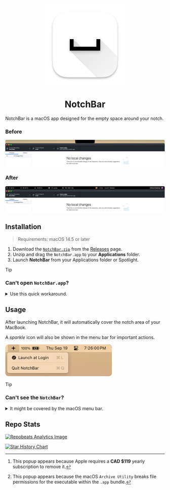 <div align="center">
  <picture>
    <source media="(prefers-color-scheme: dark)" srcset="_assets/icon/dark.png" />
    <source media="(prefers-color-scheme: light)" srcset="_assets/icon/light.png" />
    <img alt="The NotchBar app icon." src="_assets/icon/light.png" height=256 />
  </picture>
  <h1>NotchBar</h1>
</div>

NotchBar is a macOS app designed for the empty space around your notch.

### Before
<img src="_assets/intro/before.png" />

### After
<img src="_assets/intro/after.png" />

## Installation

> Requirements: macOS 14.5 or later

1. Download the [`NotchBar.zip`](https://github.com/navtoj/NotchBar/releases/download/0.0.3.2/NotchBar.zip) from the [Releases](https://github.com/navtoj/NotchBar/releases/latest) page.
2. Unzip and drag the `NotchBar.app` to your **Applications** folder.
3. Launch **NotchBar** from your Applications folder or Spotlight.

> [!TIP]
> ### Can't open `NotchBar.app`?
<details>
<summary>Use this quick workaround.</summary><br>

> |Step 1|Step 2|Step 3|
> |:-|:-|:-|
> |Click `Show in Finder`|_Right_ Click `NotchBar.app` → Click `Open`|Again, Click `Open`|
> |<img width="260" src="_assets/install/solution.1.0.png" alt="Solution 1.0">[^1]|<img width="440" src="_assets/install/solution.1.1.png" alt="Solution 1.1">|<img width="205" src="_assets/install/solution.1.2.png" alt="Solution 1.2">|
> #### If the `Show in Finder` button is not visible...
> <img src="_assets/install/solution.2.0.png" alt="Solution 2.0">[^2]
>
> |Step 0|
> |:-|
> |Open `Terminal` → Run `chmod +x /Applications/NotchBar.app/Contents/MacOS/NotchBar`|
> |<img width="2091.737704918" src="_assets/install/solution.2.1.png" alt="Solution 2.1">|

[^1]: This popup appears because Apple requires a **CAD $119** yearly subscription to remove it.
[^2]: This popup appears because the macOS `Archive Utility` breaks file permissions for the executable within the `.app` bundle.
</details>

## Usage

After launching NotchBar, it will automatically cover the notch area of your MacBook.

A _sparkle_ icon will also be shown in the menu bar for important actions.

<img src="_assets/usage/menuBarItem.png" />

> [!TIP]
> ### Can't see the `NotchBar`?
<details>
<summary>It might be covered by the macOS menu bar.</summary><br>

> **Option 1 —** Set **`Automatically hide and show the menu bar`** option to **`Always`**
> <img alt="Menu Bar Setting" src="_assets/usage/settingsMenuBar.png">
> <br>**Option 2 —** Set **`Displays have separate Spaces`** option to **`Off`**
> <img alt="Spaces Setting" src="_assets/usage/settingsSpaces.png">
</details>

## Repo Stats

[![Repobeats Analytics Image](https://repobeats.axiom.co/api/embed/1347103aebc5b2acfeec016a3534b3dc061e423d.svg)](https://github.com/navtoj/NotchBar/graphs/contributors)

<a href="https://star-history.com/#navtoj/notchbar&Timeline">
 <picture>
   <source media="(prefers-color-scheme: dark)" srcset="https://api.star-history.com/svg?repos=navtoj/notchbar&type=Timeline&theme=dark" />
   <source media="(prefers-color-scheme: light)" srcset="https://api.star-history.com/svg?repos=navtoj/notchbar&type=Timeline" />
   <img alt="Star History Chart" src="https://api.star-history.com/svg?repos=navtoj/notchbar&type=Timeline" />
 </picture>
</a>
